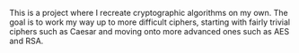 This is a project where I recreate cryptographic algorithms on my own.
The goal is to work my way up to more difficult ciphers, starting with fairly trivial ciphers such as Caesar
and moving onto more advanced ones such as AES and RSA.
